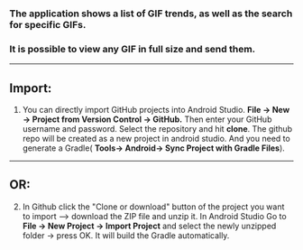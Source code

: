 ### The application shows a list of GIF trends, as well as the search for specific GIFs.
 ### It is possible to view any GIF in full size and send them.
 -------
**Import:**
------
1) You can directly import GitHub projects into Android Studio. **File -> New -> Project from Version Control -> GitHub.** Then enter your GitHub username and password. Select the repository and hit **clone**. The github repo will be created as a new project in android studio. And you need to generate a Gradle( **Tools-> Android-> Sync Project with Gradle Files**).
--------
 **OR:**
 ---------------
2) In Github click the "Clone or download" button of the project you want to import --> download the ZIP file and unzip it. In Android Studio Go to **File -> New Project -> Import Project** and select the newly unzipped folder -> press OK. It will build the Gradle automatically.
